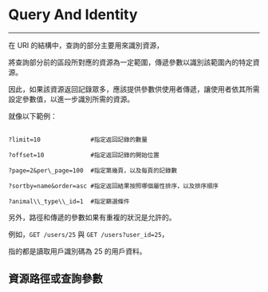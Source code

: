 # Query And Identity

---

在 URI 的結構中，查詢的部分主要用來識別資源，

將查詢部分前的區段所對應的資源為一定範圍，傳遞參數以識別該範圍內的特定資源。

因此，如果該資源返回記錄眾多，應該提供參數供使用者傳遞，讓使用者依其所需設定參數值，以進一步識別所需的資源。

就像以下範例：

```

?limit=10              #指定返回記錄的數量

?offset=10             #指定返回記錄的開始位置

?page=2&per\_page=100  #指定第幾頁，以及每頁的記錄數

?sortby=name&order=asc #指定返回結果按照哪個屬性排序，以及排序順序

?animal\\_type\\_id=1  #指定篩選條件

```

另外，路徑和傳遞的參數如果有重複的狀況是允許的。

例如，`GET /users/25` 與 `GET /users?user_id=25`，

指的都是讀取用戶識別碼為 25 的用戶資料。

## 資源路徑或查詢參數

